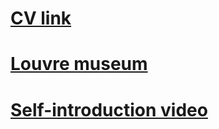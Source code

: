 # [CV link](https://anaistat.github.io/Portfolio/CV/)
# [Louvre museum](https://anaistat.github.io/Portfolio/Louvre-museum/)
# [Self-introduction video](https://youtu.be/dcZ5zE9o_8s)
